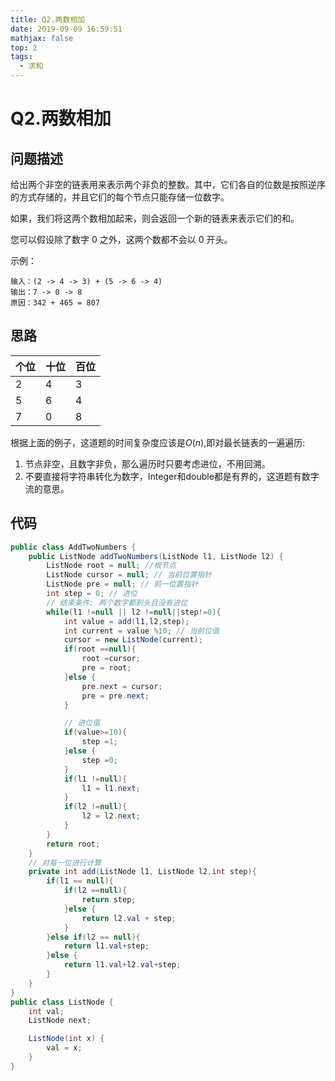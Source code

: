 ```yaml
---
title: Q2.两数相加
date: 2019-09-09 16:59:51
mathjax: false
top: 2
tags:
  - 求和
---
```

# Q2.两数相加

## 问题描述

给出两个非空的链表用来表示两个非负的整数。其中，它们各自的位数是按照逆序的方式存储的，并且它们的每个节点只能存储一位数字。

如果，我们将这两个数相加起来，则会返回一个新的链表来表示它们的和。

您可以假设除了数字 0 之外，这两个数都不会以 0 开头。

示例：

```
输入：(2 -> 4 -> 3) + (5 -> 6 -> 4)
输出：7 -> 0 -> 8
原因：342 + 465 = 807
```

## 思路

|个位|十位|百位|
|:---|:---|:---|
|2|4|3|
|5|6|4|
|7|0|8|

根据上面的例子，这道题的时间复杂度应该是$O(n)$,即对最长链表的一遍遍历:

1. 节点非空，且数字非负，那么遍历时只要考虑进位，不用回溯。
2. 不要直接将字符串转化为数字，Integer和double都是有界的，这道题有数字流的意思。

## 代码

```java
public class AddTwoNumbers {
    public ListNode addTwoNumbers(ListNode l1, ListNode l2) {
        ListNode root = null; //根节点
        ListNode cursor = null; // 当前位置指针
        ListNode pre = null; // 前一位置指针
        int step = 0; // 进位
        // 结束条件: 两个数字都到头且没有进位
        while(l1 !=null || l2 !=null||step!=0){
            int value = add(l1,l2,step);
            int current = value %10; // 当前位值
            cursor = new ListNode(current);
            if(root ==null){
                root =cursor;
                pre = root;
            }else {
                pre.next = cursor;
                pre = pre.next;
            }

            // 进位值
            if(value>=10){
                step =1;
            }else {
                step =0;
            }
            if(l1 !=null){
                l1 = l1.next;
            }
            if(l2 !=null){
                l2 = l2.next;
            }
        }
        return root;
    }
    // 对每一位进行计算
    private int add(ListNode l1, ListNode l2,int step){
        if(l1 == null){
            if(l2 ==null){
                return step;
            }else {
                return l2.val + step;
            }
        }else if(l2 == null){
            return l1.val+step;
        }else {
            return l1.val+l2.val+step;
        }
    }
}
public class ListNode {
    int val;
    ListNode next;

    ListNode(int x) {
        val = x;
    }
}
```